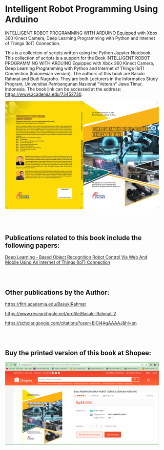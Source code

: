 # Intelligent Robot Programming Using Arduino
INTELLIGENT ROBOT PROGRAMMING WITH ARDUINO Equipped with Xbox 360 Kinect Camera, Deep Learning Programming with Python and Internet of Things (IoT) Connection.

This is a collection of scripts written using the Python Jupyter Notebook. This collection of scripts is a support for the Book INTELLIGENT ROBOT PROGRAMMING WITH ARDUINO Equipped with Xbox 360 Kinect Camera, Deep Learning Programming with Python and Internet of Things (IoT) Connection (Indonesian version). The authors of this book are Basuki Rahmat and Budi Nugroho. They are both Lecturers in the Informatics Study Program, Universitas Pembangunan Nasional "Veteran" Jawa Timur, Indonesia. The book link can be accessed at the address: https://www.academia.edu/73452730.

<p align="center">
  <img src="https://github.com/bsrahmat/robot-bnu/blob/main/buku2.jpg" alt="" class="img-responsive" width="700">
</p>

<br>
</br>

## Publications related to this book include the following papers:

<a href="https://www.academia.edu/98358705" target="_blank">Deep Learning - Based Object Recognition Robot Control Via Web And Mobile Using An Internet of Things (IoT)
Connection</a>

<br>
</br>

## Other publications by the Author:

https://fitri.academia.edu/BasukiRahmat

https://www.researchgate.net/profile/Basuki-Rahmat-2

https://scholar.google.com/citations?user=BjCi4AgAAAAJ&hl=en

<br>
</br>

## Buy the printed version of this book at Shopee:

<p align="center">
<a href="https://shopee.co.id/product/78709625/4836708851?smtt=0.78711099-1649659917.9" target="_blank"><img src="https://github.com/bsrahmat/robot-bnu/blob/main/beli_buku_robot.jpg" alt="" class="img-responsive" width="700">
</a>
</p>

